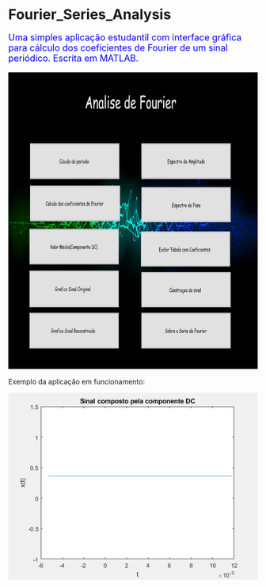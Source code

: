 # Fourier_Series_Analysis

<p style="color:blue;font-size:18px;">Uma simples aplicação estudantil com interface gráfica para cálculo dos coeficientes de Fourier de um sinal periódico.
Escrita em MATLAB.</p>   

<img src="https://github.com/CAMonteiroFH/fourier_series_analysis/blob/main/images/ui.png" width="800" height="600" class="center"/>

Exemplo da aplicação em funcionamento:

<img src="https://github.com/CAMonteiroFH/fourier_series_analysis/blob/main/images/example.gif"/>





